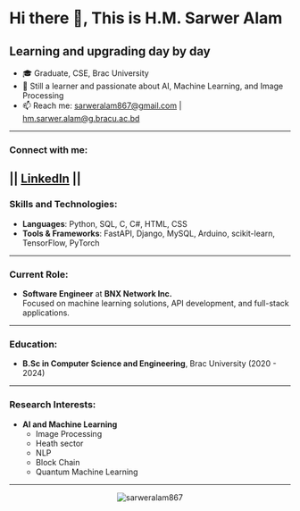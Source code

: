 # Hi there 👋, This is H.M. Sarwer Alam

## Learning and upgrading day by day

- 🎓 Graduate, CSE, Brac University  
- 🧠 Still a learner and passionate about AI, Machine Learning, and Image Processing  
- 📫 Reach me: [sarweralam867@gmail.com](mailto:sarweralam867@gmail.com) | [hm.sarwer.alam@g.bracu.ac.bd](mailto:hm.sarwer.alam@g.bracu.ac.bd)

---

### Connect with me:
|| [LinkedIn](https://linkedin.com/in/h-m-sarwer-alam-893431203) ||
---

### Skills and Technologies:
- **Languages**: Python, SQL, C, C#, HTML, CSS
- **Tools & Frameworks**: FastAPI, Django, MySQL, Arduino, scikit-learn, TensorFlow, PyTorch

---

### Current Role:
- **Software Engineer** at **BNX Network Inc.**  
  Focused on machine learning solutions, API development, and full-stack applications.

---

### Education:
- **B.Sc in Computer Science and Engineering**, Brac University (2020 - 2024)  

---

### Research Interests:
- **AI and Machine Learning**  
  - Image Processing
  - Heath sector 
  - NLP
  - Block Chain
  - Quantum Machine Learning

---

<p align="center"><img src="https://github-readme-stats.vercel.app/api?username=sarweralam867&show_icons=true&locale=en" alt="sarweralam867" /></p>
